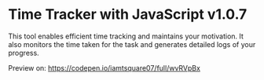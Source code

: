 # Time Tracker with JavaScript v1.0.7

This tool enables efficient time tracking and maintains your motivation. It also monitors the time taken for the task and generates detailed logs of your progress.

Preview on: https://codepen.io/iamtsquare07/full/wvRVpBx
